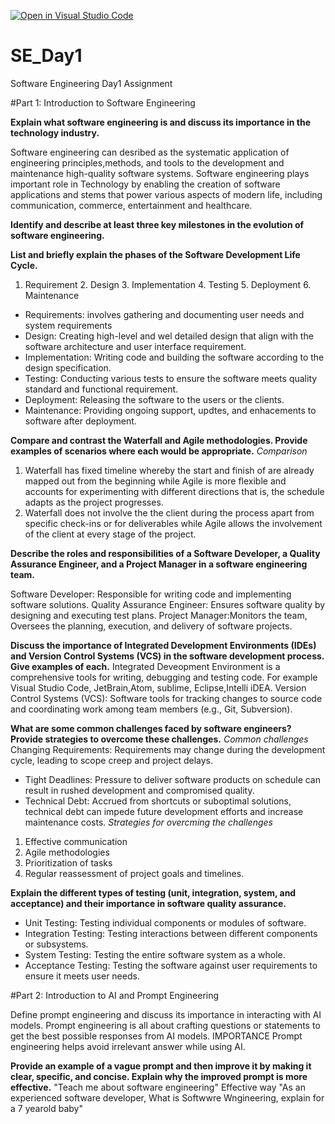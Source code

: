 [![Open in Visual Studio Code](https://classroom.github.com/assets/open-in-vscode-2e0aaae1b6195c2367325f4f02e2d04e9abb55f0b24a779b69b11b9e10269abc.svg)](https://classroom.github.com/online_ide?assignment_repo_id=15616907&assignment_repo_type=AssignmentRepo)
# SE_Day1
Software Engineering Day1 Assignment

#Part 1: Introduction to Software Engineering

**Explain what software engineering is and discuss its importance in the technology industry.**

  Software engineering can desribed as the systematic application of engineering principles,methods, and tools to the development and maintenance high-quality software systems. 
   Software engineering plays important role in Technology by enabling the creation of software applications and stems that power various aspects of modern life, including communication, commerce, entertainment and healthcare.
   
**Identify and describe at least three key milestones in the evolution of software engineering.**


**List and briefly explain the phases of the Software Development Life Cycle.**

  1. Requirement 2. Design 3. Implementation 4. Testing 5. Deployment 6. Maintenance
  * Requirements: involves gathering and documenting user needs and system requirements
  * Design: Creating high-level and wel detailed design that align with the software architecture and user interface requirement.
  * Implementation: Writing code and building the software according to the design specification.
  * Testing: Conducting various tests to ensure the software meets quality standard and functional requirement.
  * Deployment: Releasing the software to the users or the clients.
  * Maintenance: Providing ongoing support, updtes, and enhacements to software after deployment.
  
**Compare and contrast the Waterfall and Agile methodologies. Provide examples of scenarios where each would be appropriate.**
_Comparison_
  1. Waterfall has fixed timeline whereby the start and finish of are already mapped out from the beginning while Agile is more flexible and accounts for experimenting with different directions that is, the schedule adapts as the project progresses.
  2. Waterfall does not involve the the client during the process apart from specific check-ins or for deliverables while Agile allows the involvement of the client at every stage of the project.
  

**Describe the roles and responsibilities of a Software Developer, a Quality Assurance Engineer, and a Project Manager in a software engineering team.**

  Software Developer: Responsible for writing code and implementing software solutions.
  Quality Assurance Engineer: Ensures software quality by designing and executing test plans.
  Project Manager:Monitors the team, Oversees the planning, execution, and delivery of software projects.
  
**Discuss the importance of Integrated Development Environments (IDEs) and Version Control Systems (VCS) in the software development process. Give examples of each.**
Integrated Deveopment Environment is a comprehensive tools for writing, debugging and testing code. For example Visual Studio Code, JetBrain,Atom, sublime, Eclipse,Intelli iDEA.
Version Control Systems (VCS): Software tools for tracking changes to source code and coordinating work among team members (e.g., Git, Subversion).


**What are some common challenges faced by software engineers? Provide strategies to overcome these challenges.**
_Common challenges_
 Changing Requirements: Requirements may change during the development cycle, leading to scope creep and project delays.
  - Tight Deadlines: Pressure to deliver software products on schedule can result in rushed development and compromised quality.
  - Technical Debt: Accrued from shortcuts or suboptimal solutions, technical debt can impede future development efforts and increase maintenance costs.
_Strategies for overcming the challenges_
1. Effective communication
2. Agile methodologies
3. Prioritization of tasks
4. Regular reassessment of project goals and timelines.

**Explain the different types of testing (unit, integration, system, and acceptance) and their importance in software quality assurance.**
  * Unit Testing: Testing individual components or modules of software.
  * Integration Testing: Testing interactions between different components or subsystems.
  * System Testing: Testing the entire software system as a whole.
  * Acceptance Testing: Testing the software against user requirements to ensure it meets user needs.


#Part 2: Introduction to AI and Prompt Engineering


Define prompt engineering and discuss its importance in interacting with AI models.
Prompt engineering is all about crafting questions or statements to get the best possible responses from AI models. 
IMPORTANCE
Prompt engineering helps avoid irrelevant answer while using AI.
   


**Provide an example of a vague prompt and then improve it by making it clear, specific, and concise. Explain why the improved prompt is more effective.**
"Teach me about software engineering"
Effective way
"As an experienced software developer, What is Softwwre Wngineering, explain  for a 7 yearold baby"
